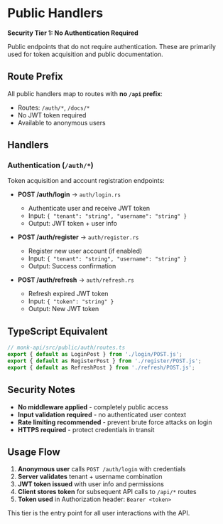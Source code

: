 # Public Handlers

**Security Tier 1: No Authentication Required**

Public endpoints that do not require authentication. These are primarily used for token acquisition and public documentation.

## Route Prefix
All public handlers map to routes with **no `/api` prefix**:
- Routes: `/auth/*`, `/docs/*`
- No JWT token required
- Available to anonymous users

## Handlers

### Authentication (`/auth/*`)
Token acquisition and account registration endpoints:

- **POST /auth/login** → `auth/login.rs`
  - Authenticate user and receive JWT token
  - Input: `{ "tenant": "string", "username": "string" }`
  - Output: JWT token + user info

- **POST /auth/register** → `auth/register.rs`  
  - Register new user account (if enabled)
  - Input: `{ "tenant": "string", "username": "string" }`
  - Output: Success confirmation

- **POST /auth/refresh** → `auth/refresh.rs`
  - Refresh expired JWT token
  - Input: `{ "token": "string" }`  
  - Output: New JWT token

## TypeScript Equivalent
```typescript
// monk-api/src/public/auth/routes.ts
export { default as LoginPost } from './login/POST.js';
export { default as RegisterPost } from './register/POST.js';  
export { default as RefreshPost } from './refresh/POST.js';
```

## Security Notes

- **No middleware applied** - completely public access
- **Input validation required** - no authenticated user context
- **Rate limiting recommended** - prevent brute force attacks on login
- **HTTPS required** - protect credentials in transit

## Usage Flow

1. **Anonymous user** calls `POST /auth/login` with credentials
2. **Server validates** tenant + username combination  
3. **JWT token issued** with user info and permissions
4. **Client stores token** for subsequent API calls to `/api/*` routes
5. **Token used** in Authorization header: `Bearer <token>`

This tier is the entry point for all user interactions with the API.